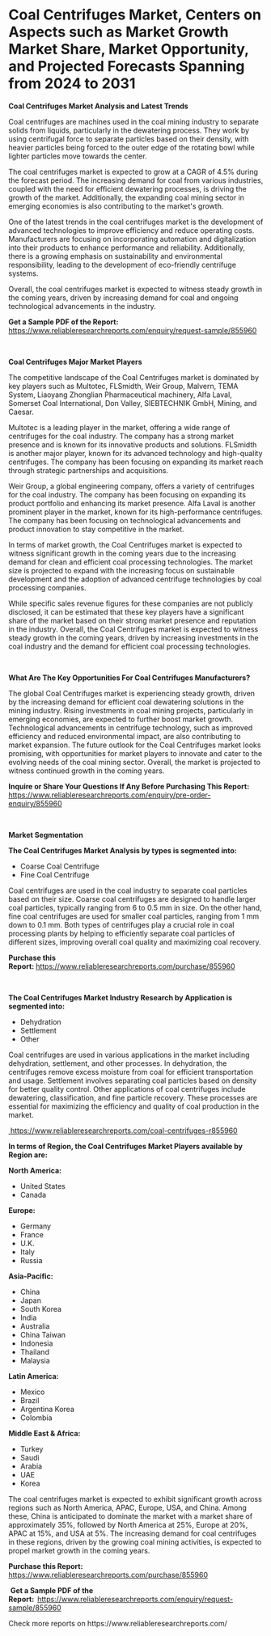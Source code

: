 <p><h1>Coal Centrifuges Market, Centers on Aspects such as Market Growth Market Share, Market Opportunity, and Projected Forecasts Spanning from 2024 to 2031</h1></p><p><strong>Coal Centrifuges Market Analysis and Latest Trends</strong></p>
<p><p>Coal centrifuges are machines used in the coal mining industry to separate solids from liquids, particularly in the dewatering process. They work by using centrifugal force to separate particles based on their density, with heavier particles being forced to the outer edge of the rotating bowl while lighter particles move towards the center.</p><p>The coal centrifuges market is expected to grow at a CAGR of 4.5% during the forecast period. The increasing demand for coal from various industries, coupled with the need for efficient dewatering processes, is driving the growth of the market. Additionally, the expanding coal mining sector in emerging economies is also contributing to the market's growth.</p><p>One of the latest trends in the coal centrifuges market is the development of advanced technologies to improve efficiency and reduce operating costs. Manufacturers are focusing on incorporating automation and digitalization into their products to enhance performance and reliability. Additionally, there is a growing emphasis on sustainability and environmental responsibility, leading to the development of eco-friendly centrifuge systems.</p><p>Overall, the coal centrifuges market is expected to witness steady growth in the coming years, driven by increasing demand for coal and ongoing technological advancements in the industry.</p></p>
<p><strong>Get a Sample PDF of the Report:&nbsp;</strong> <a href="https://www.reliableresearchreports.com/enquiry/request-sample/855960">https://www.reliableresearchreports.com/enquiry/request-sample/855960</a></p>
<p>&nbsp;</p>
<p><strong>Coal Centrifuges Major Market Players</strong></p>
<p><p>The competitive landscape of the Coal Centrifuges market is dominated by key players such as Multotec, FLSmidth, Weir Group, Malvern, TEMA System, Liaoyang Zhonglian Pharmaceutical machinery, Alfa Laval, Somerset Coal International, Don Valley, SIEBTECHNIK GmbH, Mining, and Caesar. </p><p>Multotec is a leading player in the market, offering a wide range of centrifuges for the coal industry. The company has a strong market presence and is known for its innovative products and solutions. FLSmidth is another major player, known for its advanced technology and high-quality centrifuges. The company has been focusing on expanding its market reach through strategic partnerships and acquisitions. </p><p>Weir Group, a global engineering company, offers a variety of centrifuges for the coal industry. The company has been focusing on expanding its product portfolio and enhancing its market presence. Alfa Laval is another prominent player in the market, known for its high-performance centrifuges. The company has been focusing on technological advancements and product innovation to stay competitive in the market. </p><p>In terms of market growth, the Coal Centrifuges market is expected to witness significant growth in the coming years due to the increasing demand for clean and efficient coal processing technologies. The market size is projected to expand with the increasing focus on sustainable development and the adoption of advanced centrifuge technologies by coal processing companies. </p><p>While specific sales revenue figures for these companies are not publicly disclosed, it can be estimated that these key players have a significant share of the market based on their strong market presence and reputation in the industry. Overall, the Coal Centrifuges market is expected to witness steady growth in the coming years, driven by increasing investments in the coal industry and the demand for efficient coal processing technologies.</p></p>
<p>&nbsp;</p>
<p><strong>What Are The Key Opportunities For Coal Centrifuges Manufacturers?</strong></p>
<p><p>The global Coal Centrifuges market is experiencing steady growth, driven by the increasing demand for efficient coal dewatering solutions in the mining industry. Rising investments in coal mining projects, particularly in emerging economies, are expected to further boost market growth. Technological advancements in centrifuge technology, such as improved efficiency and reduced environmental impact, are also contributing to market expansion. The future outlook for the Coal Centrifuges market looks promising, with opportunities for market players to innovate and cater to the evolving needs of the coal mining sector. Overall, the market is projected to witness continued growth in the coming years.</p></p>
<p><strong>Inquire or Share Your Questions If Any Before Purchasing This Report:</strong> <a href="https://www.reliableresearchreports.com/enquiry/pre-order-enquiry/855960">https://www.reliableresearchreports.com/enquiry/pre-order-enquiry/855960</a></p>
<p>&nbsp;</p>
<p><strong>Market Segmentation</strong></p>
<p><strong>The Coal Centrifuges Market Analysis by types is segmented into:</strong></p>
<p><ul><li>Coarse Coal Centrifuge</li><li>Fine Coal Centrifuge</li></ul></p>
<p><p>Coal centrifuges are used in the coal industry to separate coal particles based on their size. Coarse coal centrifuges are designed to handle larger coal particles, typically ranging from 6 to 0.5 mm in size. On the other hand, fine coal centrifuges are used for smaller coal particles, ranging from 1 mm down to 0.1 mm. Both types of centrifuges play a crucial role in coal processing plants by helping to efficiently separate coal particles of different sizes, improving overall coal quality and maximizing coal recovery.</p></p>
<p><strong>Purchase this Report:&nbsp;</strong><a href="https://www.reliableresearchreports.com/purchase/855960">https://www.reliableresearchreports.com/purchase/855960</a></p>
<p>&nbsp;</p>
<p><strong>The Coal Centrifuges Market Industry Research by Application is segmented into:</strong></p>
<p><ul><li>Dehydration</li><li>Settlement</li><li>Other</li></ul></p>
<p><p>Coal centrifuges are used in various applications in the market including dehydration, settlement, and other processes. In dehydration, the centrifuges remove excess moisture from coal for efficient transportation and usage. Settlement involves separating coal particles based on density for better quality control. Other applications of coal centrifuges include dewatering, classification, and fine particle recovery. These processes are essential for maximizing the efficiency and quality of coal production in the market.</p></p>
<p><a href="https://www.reliableresearchreports.com/coal-centrifuges-r855960">&nbsp;https://www.reliableresearchreports.com/coal-centrifuges-r855960</a></p>
<p><strong>In terms of Region, the Coal Centrifuges Market Players available by Region are:</strong></p>
<p>
    <p> <strong> North America: </strong>
        <ul>
            <li>United States</li>
            <li>Canada</li>
        </ul>
        </p> 
    <p> <strong> Europe: </strong>
        <ul>
            <li>Germany</li>
            <li>France</li>
            <li>U.K.</li>
            <li>Italy</li>
            <li>Russia</li>
        </ul>
        </p> 
    <p> <strong> Asia-Pacific: </strong>
        <ul>
            <li>China</li>
            <li>Japan</li>
            <li>South Korea</li>
            <li>India</li>
            <li>Australia</li>
            <li>China Taiwan</li>
            <li>Indonesia</li>
            <li>Thailand</li>
            <li>Malaysia</li>
        </ul>
        </p> 
    <p> <strong> Latin America: </strong>
        <ul>
            <li>Mexico</li>
            <li>Brazil</li>
            <li>Argentina Korea</li>
            <li>Colombia</li>
        </ul>
        </p> 
    <p> <strong> Middle East & Africa: </strong>
        <ul>
            <li>Turkey</li>
            <li>Saudi</li>
            <li>Arabia</li>
            <li>UAE</li>
            <li>Korea</li>
        </ul>
    </p>
    </p>
<p><p>The coal centrifuges market is expected to exhibit significant growth across regions such as North America, APAC, Europe, USA, and China. Among these, China is anticipated to dominate the market with a market share of approximately 35%, followed by North America at 25%, Europe at 20%, APAC at 15%, and USA at 5%. The increasing demand for coal centrifuges in these regions, driven by the growing coal mining activities, is expected to propel market growth in the coming years.</p></p>
<p><strong>Purchase this Report: </strong><a href="https://www.reliableresearchreports.com/purchase/855960">https://www.reliableresearchreports.com/purchase/855960</a></p>
<p>&nbsp;<strong>Get a Sample PDF of the Report:&nbsp;&nbsp;</strong><a href="https://www.reliableresearchreports.com/enquiry/request-sample/855960">https://www.reliableresearchreports.com/enquiry/request-sample/855960</a></p>
<p><strong></strong></p>
<p>Check more reports on https://www.reliableresearchreports.com/</p>